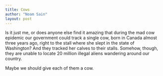 ```yaml
---
title: Cows
author: "Noam Sain"
layout: post
---
```


Is it just me, or does anyone else find it amazing that during the mad cow epidemic our government could track a single cow, born in Canada almost three years ago, right to the stall where she slept in the state of Washington? And they tracked her calves to their stalls. Somehow, though, they are unable to locate 20 million illegal aliens wandering around our country.

Maybe we should give each of them a cow.
